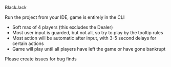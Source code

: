 BlackJack

Run the project from your IDE, game is entirely in the CLI

 - Soft max of 4 players (this excludes the Dealer)
 - Most user input is guarded, but not all, so try to play by the tooltip rules
 - Most action will be automatic after input, with 3-5 second delays for certain actions
 - Game will play until all players have left the game or have gone bankrupt

Please create issues for bug finds
